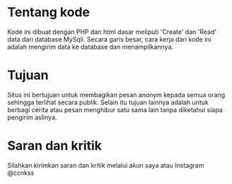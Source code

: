 # Tentang kode
Kode ini dibuat dengan PHP dan html dasar meliputi 'Create' dan 'Read' data dari database MySqli. Secara garis besar, cara kerja dari kode ini adalah mengirim data ke database dan menampilkannya.

# Tujuan
Situs ini bertujuan untuk membagikan pesan anonym kepada semua orang sehingga terlihat secara publik. Selain itu tujuan lainnya adalah untuk berbagi cerita atau pesan menghibur satu sama lain tanpa diketahui siapa pengirim aslinya.

# Saran dan kritik
Silahkan kirimkan saran dan kritik melalui akun saya atau Instagram @ccnkss 
